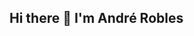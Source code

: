## Hi there 👋 I'm André Robles

<!--
**andreroblesb/andreroblesb** is a ✨ _special_ ✨ repository because its `README.md` (this file) appears on your GitHub profile.

Here are some ideas to get you started:

- 🔭 I’m currently a second semester Data Scientist student at Tecnológico de Monterrey. I'm also a programming enthusiast.
- 🌱 I'm currently starting to delve into techniques for evolutionary computation optimization, as this is an area of great interest to me!
- 👯 I’m looking to collaborate with DMIC to provide them web, administrative and digital solutions, alond with my peer @NDonatti
- 💬 Ask me about any computacional or data-related problem of yours you would like help on!
- 📫 How to reach me: www.linkedin.com/in/andré-robles-bueckmann-b45217288
- 😄 Pronouns: He/him
- ⚡ Fun fact: I've played the piano for about 10 years now, and love Blues. Major seventh chords seem simply magical to me (I don't mind being called a poser for my choice).
